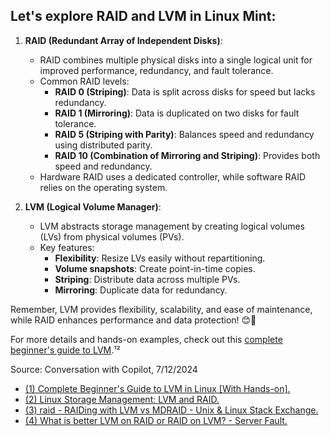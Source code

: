 ## Let's explore **RAID** and **LVM** in **Linux Mint**:

1. **RAID (Redundant Array of Independent Disks)**:
   - RAID combines multiple physical disks into a single logical unit for improved performance, redundancy, and fault tolerance.
   - Common RAID levels:
     - **RAID 0 (Striping)**: Data is split across disks for speed but lacks redundancy.
     - **RAID 1 (Mirroring)**: Data is duplicated on two disks for fault tolerance.
     - **RAID 5 (Striping with Parity)**: Balances speed and redundancy using distributed parity.
     - **RAID 10 (Combination of Mirroring and Striping)**: Provides both speed and redundancy.
   - Hardware RAID uses a dedicated controller, while software RAID relies on the operating system.

2. **LVM (Logical Volume Manager)**:
   - LVM abstracts storage management by creating logical volumes (LVs) from physical volumes (PVs).
   - Key features:
     - **Flexibility**: Resize LVs easily without repartitioning.
     - **Volume snapshots**: Create point-in-time copies.
     - **Striping**: Distribute data across multiple PVs.
     - **Mirroring**: Duplicate data for redundancy.

Remember, LVM provides flexibility, scalability, and ease of maintenance, while RAID enhances performance and data protection! 😊🚀

For more details and hands-on examples, check out this [complete beginner's guide to LVM](https://linuxhandbook.com/lvm-guide/).¹²

Source: Conversation with Copilot, 7/12/2024
- [(1) Complete Beginner's Guide to LVM in Linux [With Hands-on].](https://linuxhandbook.com/lvm-guide/.)
- [(2) Linux Storage Management: LVM and RAID.](https://linuxhall.org/linux-storage-management-lvm-and-raid/.)
- [(3) raid - RAIDing with LVM vs MDRAID - Unix & Linux Stack Exchange.](https://unix.stackexchange.com/questions/150644/raiding-with-lvm-vs-mdraid-pros-and-cons.)
- [(4) What is better LVM on RAID or RAID on LVM? - Server Fault.](https://serverfault.com/questions/217666/what-is-better-lvm-on-raid-or-raid-on-lvm.)
